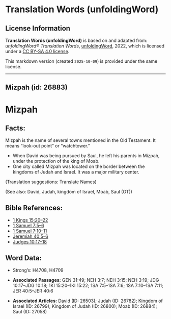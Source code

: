 # Translation Words (unfoldingWord)

## License Information

**Translation Words (unfoldingWord)** is based on and adapted from: _unfoldingWord® Translation Words_, [unfoldingWord](https://unfoldingword.org/utw), 2022, which is licensed under a [CC BY-SA 4.0 license](https://creativecommons.org/licenses/by-sa/4.0/legalcode.en).

This markdown version (created `2025-10-09`) is provided under the same license.



--------------------------------

## Mizpah (id: 26883)

Mizpah
======

Facts:
------

Mizpah is the name of several towns mentioned in the Old Testament. It means “look\-out point” or “watchtower.”

* When David was being pursued by Saul, he left his parents in Mizpah, under the protection of the king of Moab.
* One city called Mizpah was located on the border between the kingdoms of Judah and Israel. It was a major military center.

(Translation suggestions: Translate Names)

(See also: David, Judah, kingdom of Israel, Moab, Saul (OT))

Bible References:
-----------------

* [1 Kings 15:20–22](https://ref.ly/1Kgs15:20-1Kgs15:22)
* [1 Samuel 7:5–6](https://ref.ly/1Sam7:5-1Sam7:6)
* [1 Samuel 7:10–11](https://ref.ly/1Sam7:10-1Sam7:11)
* [Jeremiah 40:5–6](https://ref.ly/Jer40:5-Jer40:6)
* [Judges 10:17–18](https://ref.ly/Judg10:17-Judg10:18)

Word Data:
----------

* Strong’s: H4708, H4709

* **Associated Passages:** GEN 31:49; NEH 3:7; NEH 3:15; NEH 3:19; JDG 10:17–JDG 10:18; 1KI 15:20–1KI 15:22; 1SA 7:5–1SA 7:6; 1SA 7:10–1SA 7:11; JER 40:5–JER 40:6
* **Associated Articles:** David (ID: 26503); Judah (ID: 26782); Kingdom of Israel (ID: 26799); Kingdom of Judah (ID: 26800); Moab (ID: 26884); Saul (ID: 27058)

